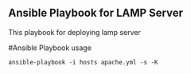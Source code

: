 ## Ansible Playbook for LAMP Server

This playbook for deploying lamp server

#Ansible Playbook usage

``` ansible-playbook -i hosts apache.yml -s -K ```
